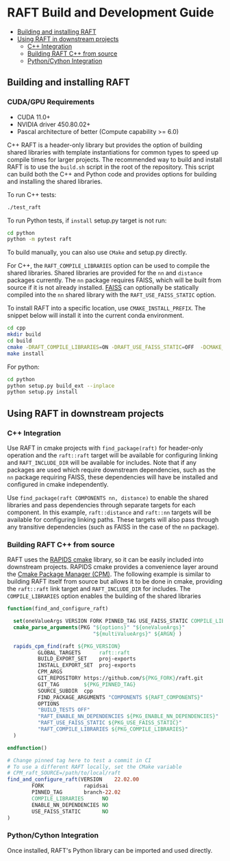# RAFT Build and Development Guide

- [Building and installing RAFT](#build_install)
- [Using RAFT in downstream projects](#use_raft)
    - [C++ Integration](#cxx_integration)
    - [Building RAFT C++ from source](#build_cxx_source)
    - [Python/Cython Integration](#py_integration)

## <a id="build_install"></a>Building and installing RAFT

### CUDA/GPU Requirements
- CUDA 11.0+
- NVIDIA driver 450.80.02+
- Pascal architecture of better (Compute capability >= 6.0)

C++ RAFT is a header-only library but provides the option of building shared libraries with template instantiations for common types to speed up compile times for larger projects. The recommended way to build and install RAFT is to use the `build.sh` script in the root of the repository. This script can build both the C++ and Python code and provides options for building and installing the shared libraries.

To run C++ tests:

```bash
./test_raft
```

To run Python tests, if `install` setup.py target is not run:

```bash
cd python
python -m pytest raft
```

To build manually, you can also use `CMake` and setup.py directly.

For C++, the `RAFT_COMPILE_LIBRARIES` option can be used to compile the shared libraries. Shared libraries are provided for the `nn` and `distance` packages currently. The `nn` package requires FAISS, which will be built from source if it is not already installed. [FAISS](https://github.com/facebookresearch/faiss) can optionally be statically compiled into the `nn` shared library with the `RAFT_USE_FAISS_STATIC` option.

To install RAFT into a specific location, use `CMAKE_INSTALL_PREFIX`. The snippet below will install it into the current conda environment.
```bash
cd cpp
mkdir build
cd build
cmake -DRAFT_COMPILE_LIBRARIES=ON -DRAFT_USE_FAISS_STATIC=OFF  -DCMAKE_INSTALL_PREFIX=$CONDA_PREFIX ../
make install
```

For python:

```bash
cd python
python setup.py build_ext --inplace
python setup.py install
```

## <a id="use_raft"></a>Using RAFT in downstream projects

### <a id="cxx_integration"></a>C++ Integration

Use RAFT in cmake projects with `find_package(raft)` for header-only operation and the `raft::raft` target will be available for configuring linking and `RAFT_INCLUDE_DIR` will be available for includes. Note that if any packages are used which require downstream dependencies, such as the `nn` package requiring FAISS, these dependencies will have be installed and configured in cmake independently.

Use `find_package(raft COMPONENTS nn, distance)` to enable the shared libraries and pass dependencies through separate targets for each component. In this example, `raft::distance` and `raft::nn` targets will be available for configuring linking paths. These targets will also pass through any transitive dependencies (such as FAISS in the case of the `nn` package).

### <a id="build_cxx_source"></a>Building RAFT C++ from source

RAFT uses the [RAPIDS cmake](https://github.com/rapidsai/rapids-cmake) library, so it can be easily included into downstream projects. RAPIDS cmake provides a convenience layer around the [Cmake Package Manager (CPM)](https://github.com/cpm-cmake/CPM.cmake). The following example is similar to building RAFT itself from source but allows it to be done in cmake, providing the `raft::raft` link target and `RAFT_INCLUDE_DIR` for includes. The `COMPILE_LIBRARIES` option enables the building of the shared libraries 

```cmake
function(find_and_configure_raft)

  set(oneValueArgs VERSION FORK PINNED_TAG USE_FAISS_STATIC COMPILE_LIBRARIES ENABLE_NN_DEPENDENCIES)
  cmake_parse_arguments(PKG "${options}" "${oneValueArgs}"
                            "${multiValueArgs}" ${ARGN} )

  rapids_cpm_find(raft ${PKG_VERSION}
          GLOBAL_TARGETS      raft::raft
          BUILD_EXPORT_SET    proj-exports
          INSTALL_EXPORT_SET  proj-exports
          CPM_ARGS
          GIT_REPOSITORY https://github.com/${PKG_FORK}/raft.git
          GIT_TAG        ${PKG_PINNED_TAG}
          SOURCE_SUBDIR  cpp
          FIND_PACKAGE_ARGUMENTS "COMPONENTS ${RAFT_COMPONENTS}"
          OPTIONS
          "BUILD_TESTS OFF"
          "RAFT_ENABLE_NN_DEPENDENCIES ${PKG_ENABLE_NN_DEPENDENCIES}"
          "RAFT_USE_FAISS_STATIC ${PKG_USE_FAISS_STATIC}"
          "RAFT_COMPILE_LIBRARIES ${PKG_COMPILE_LIBRARIES}"
  )

endfunction()

# Change pinned tag here to test a commit in CI
# To use a different RAFT locally, set the CMake variable
# CPM_raft_SOURCE=/path/to/local/raft
find_and_configure_raft(VERSION    22.02.00
        FORK             rapidsai
        PINNED_TAG       branch-22.02
        COMPILE_LIBRARIES      NO
        ENABLE_NN_DEPENDENCIES NO
        USE_FAISS_STATIC       NO
)
```

### <a id="py_integration"></a>Python/Cython Integration

Once installed, RAFT's Python library can be imported and used directly.